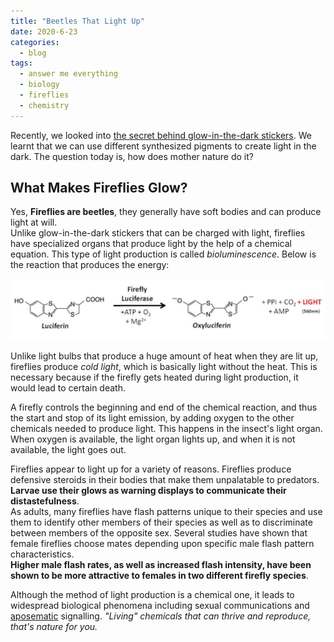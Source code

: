 ```yaml
---
title: "Beetles That Light Up"
date: 2020-6-23
categories:
  - blog
tags:
  - answer me everything
  - biology
  - fireflies
  - chemistry
---
```


Recently, we looked into [the secret behind glow-in-the-dark stickers](https://aceking007.github.io/blog/Twinkle-Twinkle-Little-Star/). We learnt that we can use different synthesized pigments to create light in the dark. The question today is, how does mother nature do it?

## What Makes Fireflies Glow?

Yes, **Fireflies are beetles**, they generally have soft bodies and can produce light at will.  
Unlike glow-in-the-dark stickers that can be charged with light, fireflies have specialized organs that produce light by the help of a chemical equation. This type of light production is called *bioluminescence*. Below is the reaction that produces the energy:

![Luciferin Reaction](/assets/images/luciferin.jpg)

Unlike light bulbs that produce a huge amount of heat when they are lit up, fireflies produce *cold light*, which is basically light without the heat. This is necessary because if the firefly gets heated during light production, it would lead to certain death.

A firefly controls the beginning and end of the chemical reaction, and thus the start and stop of its light emission, by adding oxygen to the other chemicals needed to produce light. This happens in the insect's light organ. When oxygen is available, the light organ lights up, and when it is not available, the light goes out.

Fireflies appear to light up for a variety of reasons. Fireflies produce defensive steroids in their bodies that make them unpalatable to predators. **Larvae use their glows as warning displays to communicate their distastefulness**.  
As adults, many fireflies have flash patterns unique to their species and use them to identify other members of their species as well as to discriminate between members of the opposite sex. Several studies have shown that female fireflies choose mates depending upon specific male flash pattern characteristics.  
**Higher male flash rates, as well as increased flash intensity, have been shown to be more attractive to females in two different firefly species**.

Although the method of light production is a chemical one, it leads to widespread biological phenomena including sexual communications and [aposematic](https://en.wikipedia.org/wiki/Aposematism#:~:text=Aposematism%20is%20the%20advertising%20by,sharp%20spines%2C%20or%20aggressive%20nature.) signalling. *"Living" chemicals that can thrive and reproduce, that's nature for you.*
